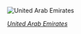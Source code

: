 
![United Arab Emirates](https://www.gstatic.com/prettyearth/assets/full/1166.jpg)

*[United Arab Emirates](https://www.google.com/maps/@25.253243,55.373591,18z/data=!3m1!1e3)*
